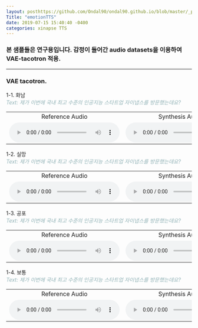 ```yaml
---
layout: posthttps://github.com/Ondal90/ondal90.github.io/blob/master/_posts/emotionTTS.md
Title: "emotionTTS"
date: 2019-07-15 15:40:40 -0400
categories: xinapse TTS
---
```



<h3>본 샘플들은 연구용입니다. 감정이 들어간 audio datasets을 이용하여 VAE-tacotron 적용.</h3>
<hr>
<h3 align="left">VAE tacotron.</h3>
  1-1. 화남<br>
   <I><span style="color:#92B3B7">Text: 제가 이번에 국내 최고 수준의 인공지능 스타트업 자이냅스를 방문했는데요?</span></I>
<table>
  <tr>      
    <td align="center">Reference Audio </td>
    <td align="center">Synthesis Audio </td>
  </tr>
  <tr>
    <td align="center"><audio src="/audio_samples/reference.wav" controls=""></audio></td>
    <td align="center"><audio src="/audio_samples/synthesis.wav" controls=""></audio></td>
  </tr>
</table>
  1-2. 실망<br>
  <I><span style="color:#92B3B7">Text: 제가 이번에 국내 최고 수준의 인공지능 스타트업 자이냅스를 방문했는데요?</span></I>
<table>
  <tr>      
    <td align="center">Reference Audio </td>
    <td align="center">Synthesis Audio </td>
  </tr>
  <tr>
    <td align="center"><audio src="/audio_samples/reference2.wav" controls=""></audio></td>
    <td align="center"><audio src="/audio_samples/synthesis2.wav" controls=""></audio></td>
  </tr>
</table>
  1-3. 공포<br>
    <I><span style="color:#92B3B7">Text: 제가 이번에 국내 최고 수준의 인공지능 스타트업 자이냅스를 방문했는데요?</span></I>
<table>
  <tr>      
    <td align="center">Reference Audio </td>
    <td align="center">Synthesis Audio </td>
  </tr>
  <tr>
    <td align="center"><audio src="/audio_samples/reference3.wav" controls=""></audio></td>
    <td align="center"><audio src="/audio_samples/synthesis3.wav" controls=""></audio></td>
  </tr>
</table>
  1-4. 보통<br>
    <I><span style="color:#92B3B7">Text: 제가 이번에 국내 최고 수준의 인공지능 스타트업 자이냅스를 방문했는데요?</span></I>
<table>
  <tr>      
    <td align="center">Reference Audio </td>
    <td align="center">Synthesis Audio </td>
  </tr>
  <tr>
    <td align="center"><audio src="/audio_samples/reference4.wav" controls=""></audio></td>
    <td align="center"><audio src="/audio_samples/synthesis4.wav" controls=""></audio></td>
  </tr>
</table>
